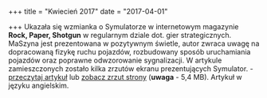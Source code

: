 +++
title = "Kwiecień 2017"
date = "2017-04-01"

+++
Ukazała się wzmianka o Symulatorze w internetowym magazynie **Rock, Paper, Shotgun** w regularnym dziale dot. gier strategicznych. MaSzyna jest prezentowana w pozytywnym świetle, autor zwraca uwagę na dopracowaną fizykę ruchu pojazdów, rozbudowany sposób uruchamiania pojazdów oraz poprawne odwzorowanie sygnalizacji. W artykule zamieszczonych zostało kilka zrzutów ekranu prezentujących Symulator. - [przeczytaj artykuł](//www.rockpapershotgun.com/2017/04/14/the-flare-path-get-knotted/) lub [zobacz zrzut strony](/images/rock_paper_shotgun_14042017.jpeg) (**uwaga** - 5,4 MB). Artykuł w języku angielskim.
